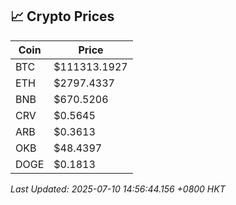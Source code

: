 ## 📈 Crypto Prices

| Coin | Price |
| ---- | ----- |
| BTC | $111313.1927 |
| ETH | $2797.4337 |
| BNB | $670.5206 |
| CRV | $0.5645 |
| ARB | $0.3613 |
| OKB | $48.4397 |
| DOGE | $0.1813 |

_Last Updated: 2025-07-10 14:56:44.156 +0800 HKT_